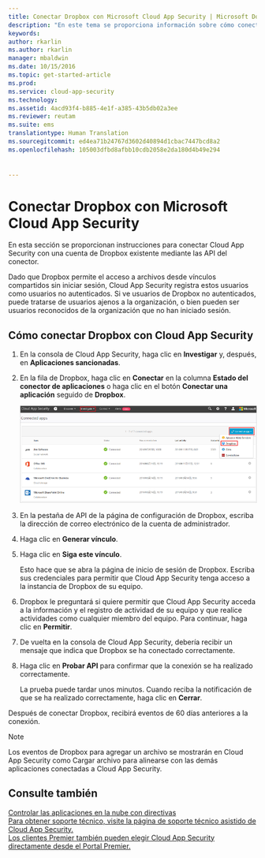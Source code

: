 ```yaml
---
title: Conectar Dropbox con Microsoft Cloud App Security | Microsoft Docs
description: "En este tema se proporciona información sobre cómo conectar la aplicación Dropbox con Cloud App Security mediante el conector de API."
keywords: 
author: rkarlin
ms.author: rkarlin
manager: mbaldwin
ms.date: 10/15/2016
ms.topic: get-started-article
ms.prod: 
ms.service: cloud-app-security
ms.technology: 
ms.assetid: 4acd93f4-b885-4e1f-a385-43b5db02a3ee
ms.reviewer: reutam
ms.suite: ems
translationtype: Human Translation
ms.sourcegitcommit: ed4ea71b24767d3602d40894d1cbac7447bcd8a2
ms.openlocfilehash: 105003dfbd8afbb10cdb2058e2da180d4b49e294


---
```


# <a name="connect-dropbox-to-microsoft-cloud-app-security"></a>Conectar Dropbox con Microsoft Cloud App Security
En esta sección se proporcionan instrucciones para conectar Cloud App Security con una cuenta de Dropbox existente mediante las API del conector.  
 
 
Dado que Dropbox permite el acceso a archivos desde vínculos compartidos sin iniciar sesión, Cloud App Security registra estos usuarios como usuarios no autenticados. Si ve usuarios de Dropbox no autenticados, puede tratarse de usuarios ajenos a la organización, o bien pueden ser usuarios reconocidos de la organización que no han iniciado sesión.

## <a name="how-to-connect-dropbox-to-cloud-app-security"></a>Cómo conectar Dropbox con Cloud App Security  
  
1.  En la consola de Cloud App Security, haga clic en **Investigar** y, después, en **Aplicaciones sancionadas**.  
  
2.  En la fila de Dropbox, haga clic en **Conectar** en la columna **Estado del conector de aplicaciones** o haga clic en el botón **Conectar una aplicación** seguido de **Dropbox**.  
  
     ![conectar Dropbox](./media/connect-dropbox.png "connect dropbox")  
  
3.  En la pestaña de API de la página de configuración de Dropbox, escriba la dirección de correo electrónico de la cuenta de administrador.  
  
4.  Haga clic en **Generar vínculo**.  
  
5.  Haga clic en **Siga este vínculo**.  
  
     Esto hace que se abra la página de inicio de sesión de Dropbox. Escriba sus credenciales para permitir que Cloud App Security tenga acceso a la instancia de Dropbox de su equipo.  
  
6.  Dropbox le preguntará si quiere permitir que Cloud App Security acceda a la información y el registro de actividad de su equipo y que realice actividades como cualquier miembro del equipo. Para continuar, haga clic en **Permitir**.  
  
7.  De vuelta en la consola de Cloud App Security, debería recibir un mensaje que indica que Dropbox se ha conectado correctamente.  
  
8.  Haga clic en **Probar API** para confirmar que la conexión se ha realizado correctamente.  
  
     La prueba puede tardar unos minutos. Cuando reciba la notificación de que se ha realizado correctamente, haga clic en **Cerrar**.  
  
Después de conectar Dropbox, recibirá eventos de 60 días anteriores a la conexión.

> [!NOTE] 
> Los eventos de Dropbox para agregar un archivo se mostrarán en Cloud App Security como Cargar archivo para alinearse con las demás aplicaciones conectadas a Cloud App Security. 
 
## <a name="see-also"></a>Consulte también  
[Controlar las aplicaciones en la nube con directivas](control-cloud-apps-with-policies.md)   
[Para obtener soporte técnico, visite la página de soporte técnico asistido de Cloud App Security.](http://support.microsoft.com/oas/default.aspx?prid=16031)   
[Los clientes Premier también pueden elegir Cloud App Security directamente desde el Portal Premier.](https://premier.microsoft.com/)  
  
  


<!--HONumber=Oct16_HO4-->



